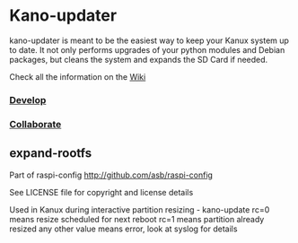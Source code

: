 # Kano-updater

kano-updater is meant to be the easiest way to keep your Kanux system up to date. It not only performs upgrades of your python modules and Debian packages, but cleans the system and expands the SD Card if needed.

Check all the information on the [Wiki](https://github.com/KanoComputing/kano-updater/wiki)

### [Develop](https://github.com/KanoComputing/kano-updater/wiki/Development)

### [Collaborate](https://github.com/KanoComputing/kano-updater/wiki/Collaboration)

## expand-rootfs

Part of raspi-config http://github.com/asb/raspi-config

See LICENSE file for copyright and license details

Used in Kanux during interactive partition resizing - kano-update
rc=0 means resize scheduled for next reboot
rc=1 means partition already resized
any other value means error, look at syslog for details
